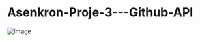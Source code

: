# Asenkron-Proje-3---Github-API
![image](https://user-images.githubusercontent.com/112325990/208243770-00693225-f267-4516-92bd-ed18201e22cc.png)
